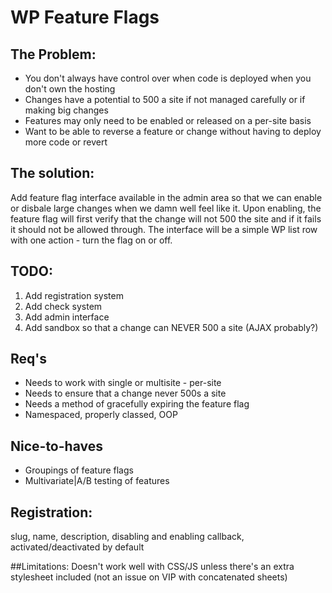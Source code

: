 # WP Feature Flags

## The Problem:
 - You don't always have control over when code is deployed when you don't own the hosting
 - Changes have a potential to 500 a site if not managed carefully or if making big changes
 - Features may only need to be enabled or released on a per-site basis
 - Want to be able to reverse a feature or change without having to deploy more code or revert


## The solution:
Add feature flag interface available in the admin area so that we can enable or disbale large changes when we damn well feel like it. Upon enabling, the feature flag will first verify that the change will not 500 the site and if it fails it should not be allowed through. The interface will be a simple WP list row with one action - turn the flag on or off.


## TODO:
1. Add registration system
1. Add check system
1. Add admin interface
1. Add sandbox so that a change can NEVER 500 a site (AJAX probably?)


## Req's
 - Needs to work with single or multisite - per-site
 - Needs to ensure that a change never 500s a site
 - Needs a method of gracefully expiring the feature flag
 - Namespaced, properly classed, OOP


## Nice-to-haves
 - Groupings of feature flags
 - Multivariate|A/B testing of features


## Registration:
slug, name, description, disabling and enabling callback, activated/deactivated by default


##Limitations:
Doesn't work well with CSS/JS unless there's an extra stylesheet included (not an issue on VIP with concatenated sheets)